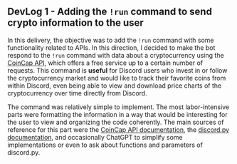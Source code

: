 ## DevLog 1 - Adding the `!run` command to send crypto information to the user

In this delivery, the objective was to add the `!run` command with some functionality related to APIs. In this direction, I decided to make the bot respond to the `!run` command with data about a cryptocurrency using the [CoinCap API](https://docs.coincap.io/#intro), which offers a free service up to a certain number of requests. This command is **useful** for Discord users who invest in or follow the cryptocurrency market and would like to track their favorite coins from within Discord, even being able to view and download price charts of the cryptocurrency over time directly from Discord.

The command was relatively simple to implement. The most labor-intensive parts were formatting the information in a way that would be interesting for the user to view and organizing the code coherently. The main sources of reference for this part were the [CoinCap API documentation](https://docs.coincap.io/#ee30bea9-bb6b-469d-958a-d3e35d442d7a), the [discord.py documentation](https://discordpy.readthedocs.io/en/stable/), and occasionally ChatGPT to simplify some implementations or even to ask about functions and parameters of discord.py.